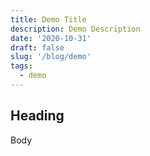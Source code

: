 ```yaml
---
title: Demo Title
description: Demo Description
date: '2020-10-31'
draft: false
slug: '/blog/demo'
tags:
  - demo
---
```


## Heading

Body
